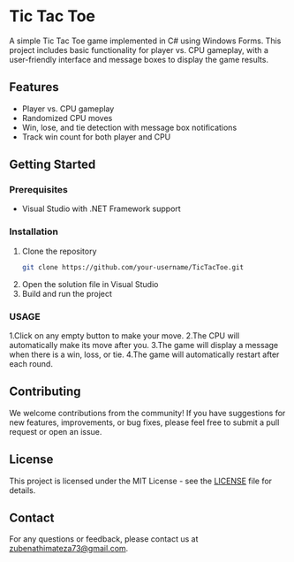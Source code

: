 # Tic Tac Toe

A simple Tic Tac Toe game implemented in C# using Windows Forms. This project includes basic functionality for player vs. CPU gameplay, with a user-friendly interface and message boxes to display the game results.

## Features

- Player vs. CPU gameplay
- Randomized CPU moves
- Win, lose, and tie detection with message box notifications
- Track win count for both player and CPU

## Getting Started

### Prerequisites

- Visual Studio with .NET Framework support

### Installation
1. Clone the repository
   ```bash
   git clone https://github.com/your-username/TicTacToe.git
2. Open the solution file in Visual Studio
3. Build and run the project

### USAGE
1.Click on any empty button to make your move.
2.The CPU will automatically make its move after you.
3.The game will display a message when there is a win, loss, or tie.
4.The game will automatically restart after each round.

## Contributing
We welcome contributions from the community! If you have suggestions for new features, improvements, or bug fixes, please feel free to submit a pull request or open an issue.

## License

This project is licensed under the MIT License - see the [LICENSE](LICENSE) file for details.

## Contact
For any questions or feedback, please contact us at [zubenathimateza73@gmail.com](mailto:zubenathimateza73@gmail.com).



   




